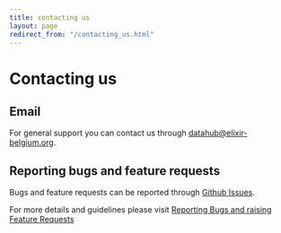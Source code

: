 ```yaml
---
title: contacting us
layout: page
redirect_from: "/contacting_us.html"
---
```


# Contacting us

<!--We have a number of ways you can contact us:


## Mailing lists

We have 2 Google Groups. These groups are open to anonymous queries, you don't have to be a group member to submit a query.

* For technical or development related queries please use [SEEK Developers Group](http://groups.google.com/group/seek-developers)
* For general queries, or queries about using SEEK please us [Seek4Science Group](http://groups.google.com/group/seek4science)


## Contact form

You can also contact us through [FAIRDOM](http://fair-dom.org) using our [Contact form](http://fair-dom.org/contact).

This should be used if your query or feedback is of a more confidential nature. Remember to provide your email address.-->

## Email

For general support you can contact us through [datahub@elixir-belgium.org](mailto:datahub@elixir-belgium.org).

## Reporting bugs and feature requests

Bugs and feature requests can be reported through [Github Issues](https://fair-dom.org/issues).

For more details and guidelines please visit [Reporting Bugs and raising Feature Requests](/tech/reporting-bugs-and-features.html)



